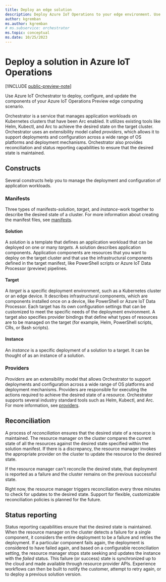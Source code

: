 ```yaml
---
title: Deploy an edge solution
description: Deploy Azure IoT Operations to your edge environment. Use Azure IoT Orchestrator to deploy edge data services to your Kubernetes cluster.
author: kgremban
ms.author: kgremban
# ms.subservice: orchestrator
ms.topic: conceptual
ms.date: 10/25/2023
---
```


# Deploy a solution in Azure IoT Operations

[!INCLUDE [public-preview-note](../includes/public-preview-note.md)]

Use Azure IoT Orchestrator to deploy, configure, and update the components of your Azure IoT Operations Preview edge computing scenario.

Orchestrator is a service that manages application workloads on Kubernetes clusters that have been Arc enabled. It utilizes existing tools like Helm, Kubectl, and Arc to achieve the desired state on the target cluster. Orchestrator uses an extensibility model called *providers*, which allows it to support deployments and configuration across a wide range of OS platforms and deployment mechanisms. Orchestrator also provides reconciliation and status reporting capabilities to ensure that the desired state is maintained.

## Constructs

Several constructs help you to manage the deployment and configuration of application workloads.

### Manifests

Three types of manifests-*solution*, *target*, and *instance*-work together to describe the desired state of a cluster. For more information about creating the manifest files, see [manifests](./concept-manifests.md).

#### Solution

A *solution* is a template that defines an application workload that can be deployed on one or many *targets*. A solution describes application components. Application components are resources that you want to deploy on the target cluster and that use the infrastructural components defined in the target manifest, like PowerShell scripts or Azure IoT Data Processor (preview) pipelines.

#### Target

A *target* is a specific deployment environment, such as a Kubernetes cluster or an edge device. It describes infrastructural components, which are components installed once on a device, like PowerShell or Azure IoT Data Processor. Each target has its own configuration settings that can be customized to meet the specific needs of the deployment environment. A target also specifies provider bindings that define what types of resources are to be managed on the target (for example, Helm, PowerShell scripts, CRs, or Bash scripts).

#### Instance

An *instance* is a specific deployment of a solution to a target. It can be thought of as an instance of a solution.

### Providers

*Providers* are an extensibility model that allows Orchestrator to support deployments and configuration across a wide range of OS platforms and deployment mechanisms. Providers are responsible for executing the actions required to achieve the desired state of a resource. Orchestrator supports several industry standard tools such as Helm, Kubectl, and Arc. For more information, see [providers](./concept-providers.md).

## Reconciliation

A process of *reconciliation* ensures that the desired state of a resource is maintained. The resource manager on the cluster compares the current state of all the resources against the desired state specified within the solution manifest. If there is a discrepancy, the resource manager invokes the appropriate provider on the cluster to update the resource to the desired state.

If the resource manager can't reconcile the desired state, that deployment is reported as a failure and the cluster remains on the previous successful state.

Right now, the resource manager triggers reconciliation every three minutes to check for updates to the desired state. Support for flexible, customizable reconciliation policies is planned for the future.

## Status reporting

Status reporting capabilities ensure that the desired state is maintained. When the resource manager on the cluster detects a failure for a single component, it considers the entire deployment to be a failure and retries the deployment. If a particular component fails again, the deployment is considered to have failed again, and based on a configurable reconciliation setting, the resource manager stops state seeking and updates the instance with the *failed* status. This failure (or success) state is synchronized up to the cloud and made available through resource provider APIs. Experience workflows can then be built to notify the customer, attempt to retry again, or to deploy a previous solution version.

